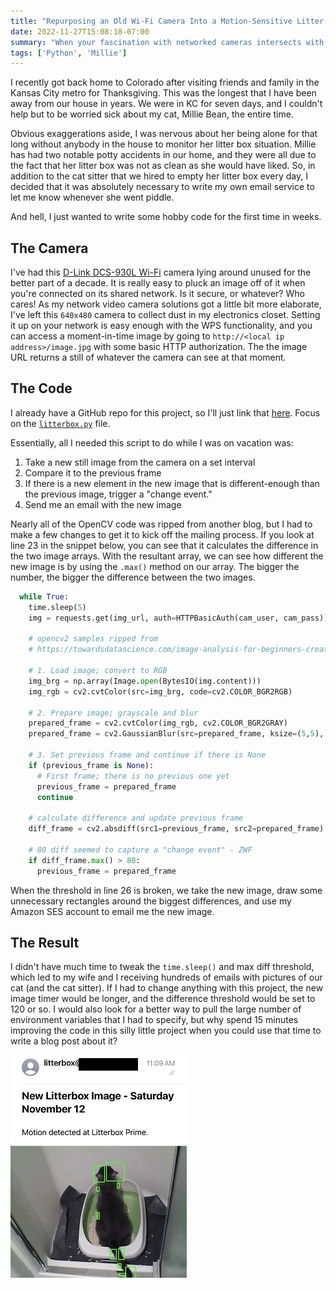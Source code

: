 ```yaml
---
title: "Repurposing an Old Wi-Fi Camera Into a Motion-Sensitive Litter Box Cat Sitter"
date: 2022-11-27T15:08:18-07:00
summary: "When your fascination with networked cameras intersects with your feline-based separation anxiety, you get this write-up."
tags: ['Python', 'Millie']
---
```


I recently got back home to Colorado after visiting friends and family in the Kansas City metro for Thanksgiving. This was the longest that I have been away from our house in years. We were in KC for seven days, and I couldn't help but to be worried sick about my cat, Millie Bean, the entire time.

Obvious exaggerations aside, I was nervous about her being alone for that long without anybody in the house to monitor her litter box situation. Millie has had two notable potty accidents in our home, and they were all due to the fact that her litter box was not as clean as she would have liked. So, in addition to the cat sitter that we hired to empty her litter box every day, I decided that it was absolutely necessary to write my own email service to let me know whenever she went piddle.

And hell, I just wanted to write some hobby code for the first time in weeks.

## The Camera

I've had this [D-Link DCS-930L Wi-Fi](https://eu.dlink.com/uk/en/products/dcs-930l-wireless-n-network-camera) camera lying around unused for the better part of a decade. It is really easy to pluck an image off of it when you're connected on its shared network. Is it secure, or whatever? Who cares! As my network video camera solutions got a little bit more elaborate, I've left this `640x480` camera to collect dust in my electronics closet. Setting it up on your network is easy enough with the WPS functionality, and you can access a moment-in-time image by going to `http://<local ip address>/image.jpg` with some basic HTTP authorization. The the image URL returns a still of whatever the camera can see at that moment.

## The Code

I already have a GitHub repo for this project, so I'll just link that [here](https://github.com/zfleeman/litterbox-camera). Focus on the [`litterbox.py`](https://github.com/zfleeman/litterbox-camera/blob/main/litterbox.py) file.

Essentially, all I needed this script to do while I was on vacation was: 

1) Take a new still image from the camera on a set interval
2) Compare it to the previous frame
3) If there is a new element in the new image that is different-enough than the previous image, trigger a "change event."
4) Send me an email with the new image

Nearly all of the OpenCV code was ripped from another blog, but I had to make a few changes to get it to kick off the mailing process. If you look at line 23 in the snippet below, you can see that it calculates the difference in the two image arrays. With the resultant array, we can see how different the new image is by using the `.max()` method on our array. The bigger the number, the bigger the difference between the two images.

```python {linenos=true}
  while True:
    time.sleep(5)
    img = requests.get(img_url, auth=HTTPBasicAuth(cam_user, cam_pass)) # 

    # opencv2 samples ripped from
    # https://towardsdatascience.com/image-analysis-for-beginners-creating-a-motion-detector-with-opencv-4ca6faba4b42

    # 1. Load image; convert to RGB
    img_brg = np.array(Image.open(BytesIO(img.content)))
    img_rgb = cv2.cvtColor(src=img_brg, code=cv2.COLOR_BGR2RGB)

    # 2. Prepare image; grayscale and blur
    prepared_frame = cv2.cvtColor(img_rgb, cv2.COLOR_BGR2GRAY)
    prepared_frame = cv2.GaussianBlur(src=prepared_frame, ksize=(5,5), sigmaX=0)

    # 3. Set previous frame and continue if there is None
    if (previous_frame is None):
      # First frame; there is no previous one yet
      previous_frame = prepared_frame
      continue
    
    # calculate difference and update previous frame
    diff_frame = cv2.absdiff(src1=previous_frame, src2=prepared_frame)

    # 80 diff seemed to capture a "change event" - ZWF
    if diff_frame.max() > 80: 
      previous_frame = prepared_frame

```

When the threshold in line 26 is broken, we take the new image, draw some unnecessary rectangles around the biggest differences, and use my Amazon SES account to email me the new image.

## The Result

I didn't have much time to tweak the `time.sleep()` and max diff threshold, which led to my wife and I receiving hundreds of emails with pictures of our cat (and the cat sitter). If I had to change anything with this project, the new image timer would be longer, and the difference threshold would be set to 120 or so. I would also look for a better way to pull the large number of environment variables that I had to specify, but why spend 15 minutes improving the code in this silly little project when you could use that time to write a blog post about it?

![](sfw.png "It may be an invasion of privacy, but she'll watch me get out of the shower sometimes, so I don't know if I really care.")
